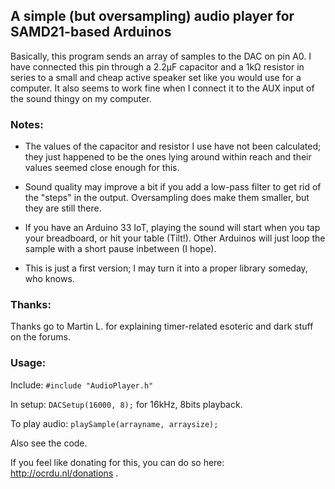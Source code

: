 ## A simple (but oversampling) audio player for SAMD21-based Arduinos

Basically, this program sends an array of samples to the DAC on pin A0. I have connected this pin through a 2.2μF capacitor and a 1kΩ resistor in series to a small and cheap active speaker set like you would use for a computer. It also seems to work fine when I connect it to the AUX input of the sound thingy on my computer.

### Notes:

* The values of the capacitor and resistor I use have not been calculated; they just happened to be the ones lying around within reach and their values seemed close enough for this.

* Sound quality may improve a bit if you add a low-pass filter to get rid of the "steps" in the output. Oversampling does make them smaller, but they are still there.

* If you have an Arduino 33 IoT, playing the sound will start when you tap your breadboard, or hit your table (Tilt!). Other Arduinos will just loop the sample with a short pause inbetween (I hope).

* This is just a first version; I may turn it into a proper library someday, who knows.

### Thanks:

Thanks go to Martin L. for explaining timer-related esoteric and dark stuff on the forums.

### Usage:

Include: `#include "AudioPlayer.h"`

In setup: `DACSetup(16000, 8);` for 16kHz, 8bits playback.

To play audio: `playSample(arrayname, arraysize);`

Also see the code.

If you feel like donating for this, you can do so here: http://ocrdu.nl/donations .